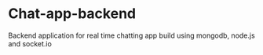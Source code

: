 # Chat-app-backend
Backend application for real time chatting app build using mongodb, node.js and socket.io
